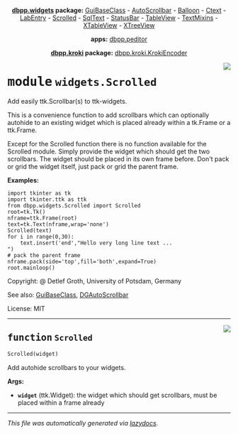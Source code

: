 <center>

**[dbpp.widgets](dbpp.widgets.md) package:** 
[GuiBaseClass](dbpp.widgets.GuiBaseClass.md) -
[AutoScrollbar](dbpp.widgets.AutoScrollbar.md) -
[Balloon](dbpp.widgets.Balloon.md) -
[Ctext](dbpp.widgets.Ctext.md) -
[LabEntry](dbpp.widgets.LabEntry.md) -
[Scrolled](dbpp.widgets.Scrolled.md) -
[SqlText](dbpp.widgets.SqlText.md) -
[StatusBar](dbpp.widgets.StatusBar.md) -
[TableView](dbpp.widgets.TableView.md) -
[TextMixins](dbpp.widgets.TextMixins.md) -
[XTableView](dbpp.widgets.XTableView.md) -
[XTreeView](dbpp.widgets.XTreeView.md) 

**apps:** [dbpp.peditor](dbpp.peditor.PumlEditor.md)

**[dbpp.kroki](dbpp.kroki.md) package:** 
[dbpp.kroki.KrokiEncoder](dbpp.kroki.KrokiEncoder.md)

</center>

<!-- markdownlint-disable -->

<a href="../dbpp/widgets/Scrolled.py#L0"><img align="right" style="float:right;" src="https://img.shields.io/badge/-source-cccccc?style=flat-square" /></a>

# <kbd>module</kbd> `widgets.Scrolled`
Add easily ttk.Scrollbar(s) to ttk-widgets. 

This is a convenience function to add scrollbars which can optionally autohide to an existing widget which is placed already within a tk.Frame or a ttk.Frame.  

Except for the Scrolled function there is no function available for the Scrolled module.   Simply provide the  widget which should get the two scrollbars.  The widget should be placed in its own frame before.  Don't pack or grid the widget itself, just pack or grid the parent frame. 



**Examples:**
 

```
import tkinter as tk
import tkinter.ttk as ttk
from dbpp.widgets.Scrolled import Scrolled
root=tk.Tk()
nframe=ttk.Frame(root)
text=tk.Text(nframe,wrap='none')
Scrolled(text)
for i in range(0,30):
    text.insert('end',"Hello very long line text ...
")
# pack the parent frame
nframe.pack(side='top',fill='both',expand=True)
root.mainloop()
``` 

Copyright: @ Detlef Groth, University of Potsdam, Germany 

See also: [GuiBaseClass](GuiBaseClass.md), [DGAutoScrollbar](DGAutoScrollbar.md) 

License: MIT 


---

<a href="../dbpp/widgets/Scrolled.py#L40"><img align="right" style="float:right;" src="https://img.shields.io/badge/-source-cccccc?style=flat-square" /></a>

## <kbd>function</kbd> `Scrolled`

```python
Scrolled(widget)
```

Add autohide scrollbars to your widgets. 



**Args:**
 
 - <b>`widget`</b> (ttk.Widget):  the widget which should get scrollbars,  must be placed within a frame already 




---

_This file was automatically generated via [lazydocs](https://github.com/ml-tooling/lazydocs)._
